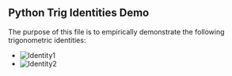 ## Python Trig Identities Demo

The purpose of this file is to empirically demonstrate the following trigonometric identities:
* ![Identity1](http://www.sciweavers.org/upload/Tex2Img_1570388026/render.png)
* ![Identity2](http://www.sciweavers.org/upload/Tex2Img_1570388456/render.png)
